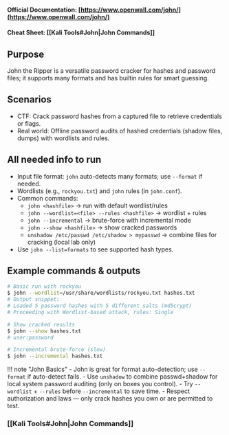 #### Official Documentation: [https://www.openwall.com/john/](https://www.openwall.com/john/)
#### Cheat Sheet: [[Kali Tools#John|John Commands]]
## Purpose
John the Ripper is a versatile password cracker for hashes and password files; it supports many formats and has builtin rules for smart guessing.

## Scenarios
- CTF: Crack password hashes from a captured file to retrieve credentials or flags.  
- Real world: Offline password audits of hashed credentials (shadow files, dumps) with wordlists and rules.

## All needed info to run
- Input file format: `john` auto-detects many formats; use `--format` if needed.  
- Wordlists (e.g., `rockyou.txt`) and `john` rules (in `john.conf`).  
- Common commands:
  - `john <hashfile>` → run with default wordlist/rules  
  - `john --wordlist=<file> --rules <hashfile>` → wordlist + rules  
  - `john --incremental` → brute-force with incremental mode  
  - `john --show <hashfile>` → show cracked passwords  
  - `unshadow /etc/passwd /etc/shadow > mypasswd` → combine files for cracking (local lab only)
- Use `john --list=formats` to see supported hash types.

## Example commands & outputs
```bash
# Basic run with rockyou
$ john --wordlist=/usr/share/wordlists/rockyou.txt hashes.txt
# Output snippet:
# Loaded 5 password hashes with 5 different salts (md5crypt)
# Proceeding with Wordlist-based attack, rules: Single

# Show cracked results
$ john --show hashes.txt
# user:password

# Incremental brute-force (slow)
$ john --incremental hashes.txt
```

!!! note "John Basics"
	- John is great for format auto-detection; use `--format` if auto-detect fails.
	- Use `unshadow` to combine passwd+shadow for local system password auditing (only on boxes you control).
	- Try `--wordlist` + `--rules` before `--incremental` to save time.
	- Respect authorization and laws — only crack hashes you own or are permitted to test.

### [[Kali Tools#John|John Commands]]